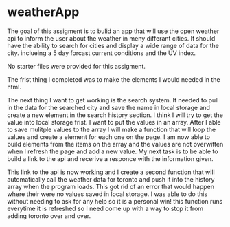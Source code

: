 # weatherApp

The goal of this assigment is to bulid an app that will use the open weather api to inform the user about the weather in meny differant cities. It should have the ability to search for cities and display a wide range of data for the city. inclueing a 5 day forcast current conditions and the UV index.

No starter files were provided for this assigment.

The frist thing I completed was to make the elements I would needed in the html. 

The next thing I want to get working is the search system. It needed to pull in the data for the searched city and save the name in local storage and create a new element in the search history section. I think I will try to get the value into local storage frist. I want to put the values in an array. After I able to save mulitple values to the array I will make a function that will loop the values and create a element for each one on the page. I am now able to build elements from the items on the array and the values are not overwitten when I refresh the page and add a new value. My next task is to be able to build a link to the api and recerive a responce with the information given.

This link to the api is now working and I create a second function that will automatically call the weather data for toronto and push it into the history array when the program loads. This got rid of an error that would happen where their were no values saved in local storage. I was able to do this without needing to ask for any help so it is a personal win! this function runs everytime it is refreshed so I need come up with a way to stop it from adding toronto over and over. 




